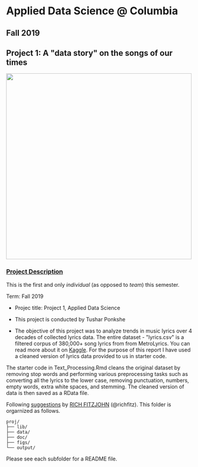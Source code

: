 # Applied Data Science @ Columbia
## Fall 2019
## Project 1: A "data story" on the songs of our times

<img src="figs/title.png" width="500">

### [Project Description](doc/)
This is the first and only *individual* (as opposed to *team*) this semester. 

Term: Fall 2019

+ Projec title: Project 1, Applied Data Science
+ This project is conducted by Tushar Ponkshe

+ The objective of this project was to analyze trends in music lyrics over 4 decades of collected lyrics data. The entire dataset - "lyrics.csv" is a filtered corpus of 380,000+ song lyrics from from MetroLyrics. You can read more about it on [Kaggle](https://www.kaggle.com/gyani95/380000-lyrics-from-metrolyrics). For the purpose of this report I have used a cleaned version of lyrics data provided to us in starter code.

The starter code in Text_Processing.Rmd cleans the original dataset by removing stop words and performing various preprocessing tasks such as converting all the lyrics to the lower case, removing punctuation, numbers, empty words, extra white spaces, and stemming. The cleaned version of data is then saved as a RData file. 

Following [suggestions](http://nicercode.github.io/blog/2013-04-05-projects/) by [RICH FITZJOHN](http://nicercode.github.io/about/#Team) (@richfitz). This folder is orgarnized as follows.

```
proj/
├── lib/
├── data/
├── doc/
├── figs/
└── output/
```

Please see each subfolder for a README file.
